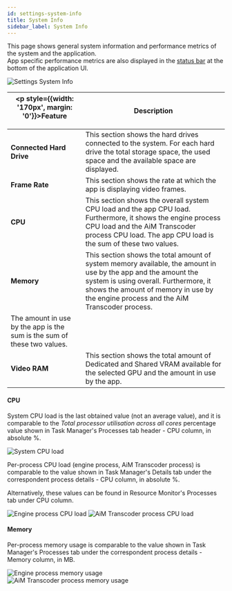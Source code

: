 ```yaml
---
id: settings-system-info
title: System Info
sidebar_label: System Info
---
```


This page shows general system information and performance metrics of the system and the application.   
App specific performance metrics are also displayed in the [status bar](../quick-start/navigation.md#status-bar) at the bottom of the application UI.

![Settings System Info](/prism-images/settings/{{PRISM-APP-LOWER}}-settings-systeminfo.png)

| <p style={{width: '170px', margin: '0'}}>Feature</p> |  Description        |
|------------------------------------------------------|------------|
| **Connected Hard Drive** | This section shows the hard drives connected to the system. For each hard drive the total storage space, the used space and the available space are displayed. |
| **Frame Rate** | This section shows the rate at which the app is displaying video frames.|
| **CPU** | This section shows the overall system CPU load and the app CPU load. Furthermore, it shows the engine process CPU load and the AiM Transcoder process CPU load. The app CPU load is the sum of these two values.
| **Memory** | This section shows the total amount of system memory available, the amount in use by the app and the amount the system is using overall. Furthermore, it shows the amount of memory in use by the engine process and the AiM Transcoder process. 
The amount in use by the app is the sum is the sum of these two values.|
| **Video RAM** | This section shows the total amount of Dedicated and Shared VRAM available for the selected GPU and the amount in use by the app.|

#### CPU
System CPU load is the last obtained value (not an average value), and it is comparable to the *Total processor utilisation across all cores* percentage value shown in Task Manager's Processes tab header - CPU column, in absolute %.

![System CPU load](/prism-images/settings/{{PRISM-APP-LOWER}}-CPU-system-load.png)

Per-process CPU load (engine process, AiM Transcoder process) is comparable to the value shown in Task Manager's Details tab under the correspondent process details - CPU column, in absolute %. 

Alternatively, these values can be found in Resource Monitor's Processes tab under CPU column.

![Engine process CPU load](/prism-images/settings/{{PRISM-APP-LOWER}}-CPU-engine-load.png)
![AiM Transcoder process CPU load](/prism-images/settings/{{PRISM-APP-LOWER}}-CPU-transcoder-load.png)

#### Memory

Per-process memory usage is comparable to the value shown in Task Manager's Processes tab under the correspondent process details - Memory column, in MB.

![Engine process memory usage](/prism-images/settings/{{PRISM-APP-LOWER}}-memory-engine-usage.png)
![AiM Transcoder process memory usage](/prism-images/settings/{{PRISM-APP-LOWER}}-memory-transcoder-usage.png)